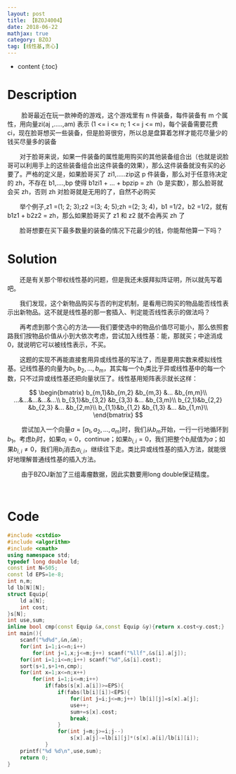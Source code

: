 ```yaml
---
layout: post
title: 【BZOJ4004】
date: 2018-06-22
mathjax: true
category: BZOJ
tag: [线性基,贪心]
---
```

* content
{:toc}
# Description

​	　　脸哥最近在玩一款神奇的游戏，这个游戏里有 n 件装备，每件装备有 m 个属性，用向量zi(aj ,.....,am) 表示 (1 <= i <= n; 1 <= j <= m)，每个装备需要花费 ci，现在脸哥想买一些装备，但是脸哥很穷，所以总是盘算着怎样才能花尽量少的钱买尽量多的装备

　　对于脸哥来说，如果一件装备的属性能用购买的其他装备组合出（也就是说脸哥可以利用手上的这些装备组合出这件装备的效果），那么这件装备就没有买的必要了。严格的定义是，如果脸哥买了 zi1,.....zip这 p 件装备，那么对于任意待决定的 zh，不存在 b1,....,bp 使得 b1zi1 + ... + bpzip = zh（b 是实数），那么脸哥就会买 zh，否则 zh 对脸哥就是无用的了，自然不必购买

　　举个例子,z1 =(1; 2; 3);z2 =(3; 4; 5);zh =(2; 3; 4)，b1 =1/2，b2 =1/2，就有 b1z1 + b2z2 = zh，那么如果脸哥买了 z1 和 z2 就不会再买 zh 了

　　脸哥想要在买下最多数量的装备的情况下花最少的钱，你能帮他算一下吗？



# Solution

​	　　还是有关那个带权线性基的问题，但是我还未膜拜拟阵证明，所以就先写着吧。

​	　　我们发现，这个新物品购买与否的判定机制，是看用已购买的物品能否线性表示出新物品。这不就是线性基的那一套插入、判定能否线性表示的做法吗？

​	　　再考虑到那个贪心的方法——我们要使选中的物品价值尽可能小，那么依照套路我们按物品价值从小到大依次考虑，尝试加入线性基：能，那就买；中途消成0，就说明它可以被线性表示，不买。

​	　　这题的实现不再能直接套用异或线性基的写法了，而是要用实数来模拟线性基。记线性基的向量为$b_1,b_2,...,b_m$，其实每一个$b_i$类比于异或线性基中的每一个数，只不过异或线性基还把向量状压了。线性基用矩阵表示就长这样：

$$
\begin{bmatrix}
b_{m,1}&b_{m,2} &b_{m,3} &... &b_{m,m}\\
...&...&...&...&...\\
b_{3,1}&b_{3,2} &b_{3,3} &... &b_{3,m}\\
b_{2,1}&b_{2,2} &b_{2,3} &... &b_{2,m}\\
b_{1,1}&b_{1,2} &b_{1,3} &... &b_{1,m}\\
\end{bmatrix}
$$

　　	尝试加入一个向量$a=[a_1,a_2,...,a_m]$时，我们从$b_m$开始，一行一行地循环到$b_1$。考虑$b_i$时，如果$a_i=0$，continue；如果$b_{i,i}=0$，我们把整个$b_i$赋值为$a$；如果$b_{i,i}\ne0$，我们用$b_i$消去$a_{i,i}$，继续往下走。类比异或线性基的插入方法，就能很好地理解普通线性基的插入方法。

​	　　由于BZOJ新加了三组毒瘤数据，因此实数要用long double保证精度。

​	

# Code

```c++
#include <cstdio>
#include <algorithm>
#include <cmath>
using namespace std;
typedef long double ld;
const int N=505;
const ld EPS=1e-8;
int n,m;
ld lb[N][N];
struct Equip{
	ld a[N];
	int cost;
}s[N];
int use,sum;
inline bool cmp(const Equip &x,const Equip &y){return x.cost<y.cost;}
int main(){
	scanf("%d%d",&n,&m);
	for(int i=1;i<=n;i++)
		for(int j=1,x;j<=m;j++) scanf("%llf",&s[i].a[j]);
	for(int i=1;i<=n;i++) scanf("%d",&s[i].cost);
	sort(s+1,s+1+n,cmp);
	for(int x=1;x<=n;x++)
		for(int i=1;i<=m;i++)
			if(fabs(s[x].a[i])>=EPS){
				if(fabs(lb[i][i])<EPS){
					for(int j=i;j<=m;j++) lb[i][j]=s[x].a[j];
					use++;
					sum+=s[x].cost;
					break;
				}
				for(int j=m;j>=i;j--)
					s[x].a[j]-=lb[i][j]*(s[x].a[i]/lb[i][i]);
			}
	printf("%d %d\n",use,sum);
	return 0;
}
```


